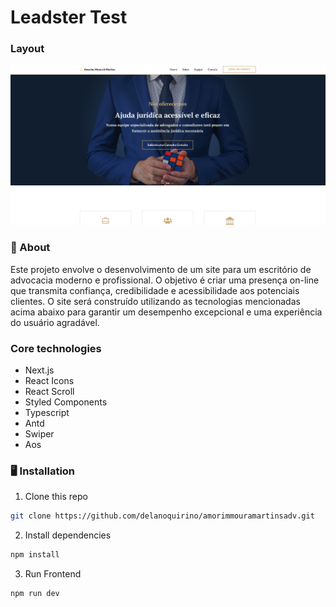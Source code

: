 # Leadster Test

### Layout

![Layout](public/readme/ammadv1.png)

### 🧠 About

Este projeto envolve o desenvolvimento de um site para um escritório de advocacia moderno e profissional. O objetivo é criar uma presença on-line que transmita confiança, credibilidade e acessibilidade aos potenciais clientes. O site será construído utilizando as tecnologias mencionadas acima abaixo para garantir um desempenho excepcional e uma experiência do usuário agradável.

### Core technologies

- Next.js
- React Icons
- React Scroll
- Styled Components
- Typescript
- Antd
- Swiper
- Aos


### 🖥️ Installation

1. Clone this repo
```bash
git clone https://github.com/delanoquirino/amorimmouramartinsadv.git
```

2. Install dependencies
```bash
npm install
```

3. Run Frontend
```bash
npm run dev
```
